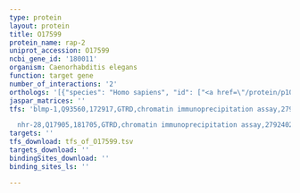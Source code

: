 ```yaml
---
type: protein
layout: protein
title: O17599
protein_name: rap-2
uniprot_accession: O17599
ncbi_gene_id: '180011'
organism: Caenorhabditis elegans
function: target gene
number_of_interactions: '2'
orthologs: '[{"species": "Homo sapiens", "id": ["<a href=\"/protein/p10114\">P10114</a>", "<a href=\"/protein/p61225\">P61225</a>", "<a href=\"/protein/q9y3l5\">Q9Y3L5</a>"]}, {"species": "Mus musculus", "id": ["<a href=\"/protein/q80zj1\">Q80ZJ1</a>", "<a href=\"/protein/p61226\">P61226</a>", "<a href=\"/protein/q8bu31\">Q8BU31</a>"]}, {"species": "Rattus norvegicus", "id": ["<a href=\"/protein/a0a0g2jtw1\">A0A0G2JTW1</a>", "<a href=\"/protein/p61227\">P61227</a>", "<a href=\"/protein/d3zk56\">D3ZK56</a>"]}, {"species": "Drosophila melanogaster", "id": ["<a href=\"/protein/o96692\">O96692</a>"]}, {"species": "Danio rerio", "id": ["F1R684", "<a href=\"/protein/q7sy59\">Q7SY59</a>", "<a href=\"/protein/b8jiv0\">B8JIV0</a>", "<a href=\"/protein/e7f144\">E7F144</a>"]}]'
jaspar_matrices: ''
tfs: 'blmp-1,Q93560,172917,GTRD,chromatin immunoprecipitation assay,27924024%5Buid%5D,No

  nhr-28,Q17905,181705,GTRD,chromatin immunoprecipitation assay,27924024%5Buid%5D,No'
targets: ''
tfs_download: tfs_of_O17599.tsv
targets_download: ''
bindingSites_download: ''
binding_sites_ls: ''

---
```

